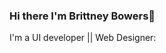 ### Hi there I'm Brittney Bowers👋

I'm a UI developer || Web Designer:

<!--
**bee-byte/bee-byte** is a ✨ _special_ ✨ repository because its `README.md` (this file) appears on your GitHub profile.

- 🔭 I’m currently specializing in UI Development and Web designing
- 🌱 I’m currently learning Wordpress and platforms to create web designs .
- 👯 I’m looking to grow myself and others.
- 🤔 I’m looking for help with Adobe Photoshop and Adobe XD .
- 📫 How to reach me: https://brittney-bowers-portfolio.netlify.app/
- 😄 Goals : Senior Wordpress Developer & Wed Designer 
- ⚡ Fun fact: Positive Spirit

